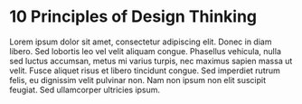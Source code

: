 # 10 Principles of Design Thinking

Lorem ipsum dolor sit amet, consectetur adipiscing elit. Donec in diam libero. Sed lobortis leo vel velit aliquam congue. Phasellus vehicula, nulla sed luctus accumsan, metus mi varius turpis, nec maximus sapien massa ut velit. Fusce aliquet risus et libero tincidunt congue. Sed imperdiet rutrum felis, eu dignissim velit pulvinar non. Nam non ipsum non elit suscipit feugiat. Sed ullamcorper ultricies ipsum.
